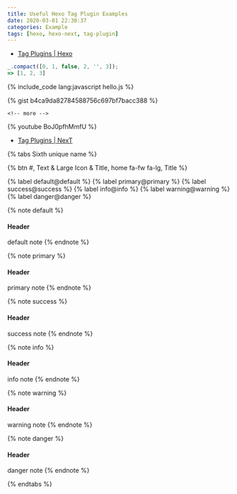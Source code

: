 ```yaml
---
title: Useful Hexo Tag Plugin Examples
date: 2020-03-01 22:38:37
categories: Example
tags: [hexo, hexo-next, tag-plugin]
---
```


* [Tag Plugins | Hexo](https://hexo.io/docs/tag-plugins)

```js _.compact http://underscorejs.org/#compact Underscore.js
_.compact([0, 1, false, 2, '', 3]);
=> [1, 2, 3]
```

{% include_code lang:javascript hello.js %}

{% gist b4ca9da82784588756c697bf7bacc388 %}

`<!-- more -->`

<!-- more -->

{% youtube BoJ0pfhMmfU %}

* [Tag Plugins | NexT](https://theme-next.org/docs/tag-plugins/)

{% tabs Sixth unique name %}

<!-- tab Buttons @window-close -->
{% btn #, Text & Large Icon & Title, home fa-fw fa-lg, Title %}
<!-- endtab -->

<!-- tab Labels @code -->
{% label default@default %}
{% label primary@primary %}
{% label success@success %}
{% label info@info %}
{% label warning@warning %}
{% label danger@danger %}
<!-- endtab -->

<!-- tab Notes @exclamation-circle -->
{% note default %}
#### Header
default note
{% endnote %}

{% note primary %}
#### Header
primary note
{% endnote %}

{% note success %}
#### Header
success note
{% endnote %}

{% note info %}
#### Header
info note
{% endnote %}

{% note warning %}
#### Header
warning note
{% endnote %}

{% note danger %}
#### Header
danger note
{% endnote %}
<!-- endtab -->

{% endtabs %}
